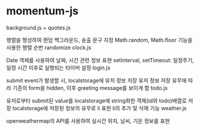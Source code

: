 # momentum-js

background.js + quotes.js

행렬을 형성하여 랜덤 백그라운드, 송출 문구 지정
Math.random, Math.floor 기능을 사용한 행렬 순번 randomize
clock.js

Date 객체를 사용하여 날짜, 시간 관련 정보 표현
setInterval, setTimeout: 일정주기, 일정 시간 이후로 실행되는 타이머 설정
login.js

submit event가 발생할 시, localstorage에 유저 정보 저장
유저 정보 저장 유무에 따라 기존의 form을 hidden, 이후 greeting message를 보이게 함
todo.js

유저로부터 submit된 value를 localstorage에 string화한 객체(id와 todo)배열로 저장
localstorage에 저장된 정보의 유무로 li 표현
li의 추가 및 삭제 기능
weather.js

openweathermap의 API를 사용하여 실시간 위치, 날씨, 기온 정보를 표현
